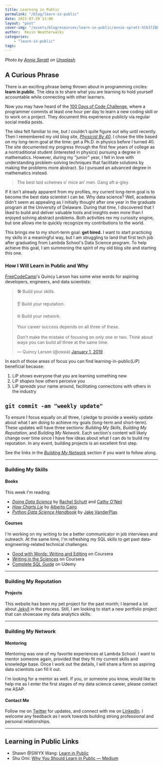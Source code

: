 ```yaml
---
title: Learning in Public
permalink: "/blog/learn-in-public"
date: 2021-07-29 13:00
layout: "post"
cover-img: "/assets/blogresources/learn-in-public/annie-spratt-hCb3lIB8L8E-unsplash-cropped.jpg"
author:  Kevin Weatherwalks
categories: 
    - "learn-in-public"
tags: 
---
```


*Photo by <a href="https://unsplash.com/@anniespratt?utm_source=unsplash&utm_medium=referral&utm_content=creditCopyText">Annie Spratt</a> on <a href="https://unsplash.com/collections/lbJyUmRhWbM/learn-in-public-blog/02a4d8250f8ea066a854be7216103fed?utm_source=unsplash&utm_medium=referral&utm_content=creditCopyText">Unsplash</a>*

## A Curious Phrase

There is an exciting phrase being thrown about in programming circles: **learn in public**. The idea is to share what you are learning to hold yourself accountable while connecting with other learners.

Now you may have heard of the [100 Days of Code Challenge](https://www.100daysofcode.com/), where a programmer commits at least one hour per day to learn a new coding skill or to work on a project. They document this experience publicly via regular social media posts.

The idea felt familiar to me, but I couldn't quite figure out why until recently. Then I remembered my old blog site, [*Physicist By 40*](https://physicistby40.blogspot.com/2013/05/the-32-year-old-freshman-only-thing.html).
I chose the title based on my long-term goal at the time: get a Ph.D. in physics before I turned 40. The site documented my progress through the first few years of college as a nontraditional student (interested in physics) pursuing a degree in mathematics.
However, during my "junior" year, I fell in love with understanding problem-solving techniques that facilitate solutions by making the problems more abstract. So I pursued an advanced degree in mathematics instead.

> The best laid schemes o’ mice an’ men. Gang aft a-gley.

If it isn't already apparent from my profiles, my current long-term goal is to become the best data scientist I can be. Why data science? Well, academia didn't seem as appealing as I initially thought after one year in the graduate program at the University of Delaware. During that time, I discovered that I liked to build and deliver valuable tools and insights even more than I enjoyed solving abstract problems. Both activities rev my curiosity engine, but one allows me to quickly recognize my contributions to the world.

This brings me to my short-term goal: **get hired.** I want to start practicing my skills in a meaningful way, but I am struggling to land that first tech job after graduating from Lambda School's Data Science program. To help achieve this goal, I am summoning the spirit of my old blog site and starting this one.

### How I Will Learn in Public and Why

[FreeCodeCamp](https://www.freecodecamp.org/)'s Quincy Larson has some wise words for aspiring developers, engineers, and data scientists:

<blockquote class="twitter-tweet"><p lang="en" dir="ltr">🛠️ Build your skills.<br><br>👂 Build your reputation.<br><br>🌐 Build your network.<br><br>Your career success depends on all three of these.<br><br>Don&#39;t make the mistake of focusing on only one or two. Think about ways you can build all three at the same time.</p>&mdash; Quincy Larson (@ossia) <a href="https://twitter.com/ossia/status/1079942716480344065?ref_src=twsrc%5Etfw">January 1, 2019</a></blockquote> <script async src="https://platform.twitter.com/widgets.js" charset="utf-8"></script>

In each of those areas of focus you can find learning-in-public(LiP) beneficial because:

1. LiP *shows* everyone that you are learning something new
1. LiP *shapes* how others perceive you
1. LiP *spreads* your name around, facilitating connections with others in the industry

## `git commit -am "weekly update"`

To ensure I focus equally on all three, I pledge to provide a weekly update about what I am doing to achieve my goals (long-term and short-term). These updates will have three sections: *Building My Skills*, *Building My Reputation*, and *Building My Network*. Each section's content will likely change over time since I have few ideas about what I can do to build my reputation. In any event, building projects is an excellent first step.

See the links in the *[Building My Network](#building-my-network)* section if you want to follow along.

---

### Building My Skills

#### Books

This week I'm reading:

- [*Doing Data Science*](https://www.goodreads.com/book/show/17346997-doing-data-science) by [Rachel Schutt](https://www.linkedin.com/in/rachelschutt/) and [Cathy O'Neil](https://twitter.com/mathbabedotorg)
- [*How Charts Lie*](https://www.goodreads.com/book/show/43726576-how-charts-lie) by [Alberto Cairo](https://twitter.com/AlbertoCairo)
- [*Python Data Science Handbook*](https://www.goodreads.com/book/show/26457146-python-data-science-handbook) by [Jake VanderPlas](https://twitter.com/jakevdp)

#### Courses

I'm working on my writing to be a better communicator in job interviews and outreach. At the same time, I'm refreshing my SQL skills to get past data-engineering-related technical challenges.

- [Good with Words: Writing and Editing](https://www.coursera.org/learn/writing-editing-words) on Coursera
- [Writing in the Sciences](https://www.coursera.org/learn/sciwrite) on Coursera
- [Complete SQL Guide](https://www.udemy.com/course/complete-sql-guide/) on Udemy

---

### Building My Reputation

#### Projects

This website has been my pet project for the past month; I learned a lot about [Jekyll](https://jekyllrb.com/docs/github-pages/) in the process. Still, I am looking to start a new portfolio project that can showcase my data analytics skills.

---

### Building My Network

#### Mentoring

Mentoring was one of my favorite experiences at Lambda School. I want to mentor someone again, provided that they fit my current skills and knowledge base. Once I work out the details, I will share a form so aspiring data scientists can fill it out.

I'm looking for a mentor as well. If you, or someone you know, would like to help me as I enter the first stages of my data science career, please contact me ASAP.

#### Contact Me

Follow me on [Twitter](https://twitter.com/KWeatherwalks) for updates, and connect with me on [LinkedIn](https://www.linkedin.com/in/kevin-weatherwalks/). I welcome any feedback as I work towards building strong professional and personal relationships.

---

## Learning in Public Links

- Shawn @SWYX Wang: [Learn in Public](https://www.swyx.io/learn-in-public/)
- Shu Omi: [Why You Should Learn in Public — Medium](https://medium.com/my-learning-journal/why-you-should-learn-in-public-4fd3a6239549)
